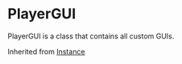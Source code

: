 # PlayerGUI

PlayerGUI is a class that contains all custom GUIs.

Inherited from [Instance](../Instance)
